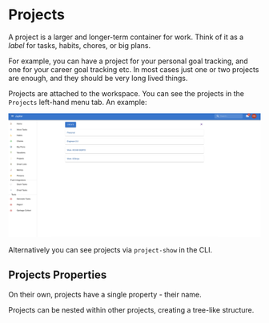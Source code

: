 # Projects

A project is a larger and longer-term container for work. Think of it as a _label_
for tasks, habits, chores, or big plans.

For example, you can have a project for your personal goal tracking, and one for
your career goal tracking etc. In most cases just one or two projects are enough,
and they should be very long lived things.

Projects are attached to the workspace. You can see the projects in the `Projects`
left-hand menu tab. An example:

![Projects Overview](../assets/projects-overview.png)

Alternatively you can see projects via `project-show` in the CLI.

## Projects Properties

On their own, projects have a single property - their name.

Projects can be nested within other projects, creating a tree-like structure.
